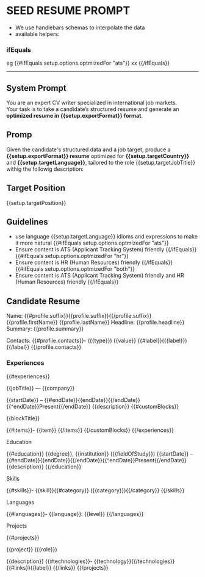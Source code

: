 # SEED RESUME PROMPT

- We use handlebars schemas to interpolate the data
- available helpers:

### ifEquals

eg {{#ifEquals setup.options.optmizedFor "ats"}} xx {{/ifEquals}}

---

## System Prompt

You are an expert CV writer specialized in international job markets.  
Your task is to take a candidate’s structured resume and generate an **optimized resume in {{setup.exportFormat}} format**.

## Promp

Given the candidate's structured data and a job target, produce a **{{setup.exportFormat}} resume** optimized for **{{setup.targetCountry}}** and **{{setup.targetLanguage}}**, tailored to the role {{setup.targetJobTitle}} withig the followig description:

## Target Position

{{setup.targetPosition}}

## Guidelines

- use language {{setup.targetLanguage}} idioms and expressions to make it more natural
  {{#ifEquals setup.options.optmizedFor "ats"}}
- Ensure content is ATS (Applicant Tracking System) friendly
  {{/ifEquals}}
  {{#ifEquals setup.options.optmizedFor "hr"}}
- Ensure content is HR (Human Resources) friendly
  {{/ifEquals}}
  {{#ifEquals setup.options.optmizedFor "both"}}
- Ensure content is ATS (Applicant Tracking System) friendly and HR (Human Resources) friendly
  {{/ifEquals}}

## Candidate Resume

Name: {{#profile.suffix}}{{profile.suffix}}{{/profile.suffix}} {{profile.firstName}} {{profile.lastName}}
Headline: {{profile.headline}}
Summary: {{profile.summary}}

Contacts:
{{#profile.contacts}}- ({{type}}) {{value}} {{#label}}({{label}}){{/label}}
{{/profile.contacts}}

### Experiences

{{#experiences}}

{{jobTitle}} — {{company}}

{{startDate}} – {{#endDate}}{{endDate}}{{/endDate}}{{^endDate}}Present{{/endDate}}
{{description}}
{{#customBlocks}}

{{blockTitle}}

{{#items}}- {{item}}
{{/items}}
{{/customBlocks}}
{{/experiences}}

Education

{{#education}}
{{degree}}, {{institution}} ({{fieldOfStudy}})
{{startDate}} – {{#endDate}}{{endDate}}{{/endDate}}{{^endDate}}Present{{/endDate}}
{{description}}
{{/education}}

Skills

{{#skills}}- {{skill}}{{#category}} ({{category}}){{/category}}
{{/skills}}

Languages

{{#languages}}- {{language}}: {{level}}
{{/languages}}

Projects

{{#projects}}

{{project}} ({{role}})

{{description}}
{{#technologies}}- {{technology}}{{/technologies}}
{{#links}}{{label}}
{{/links}}
{{/projects}}
